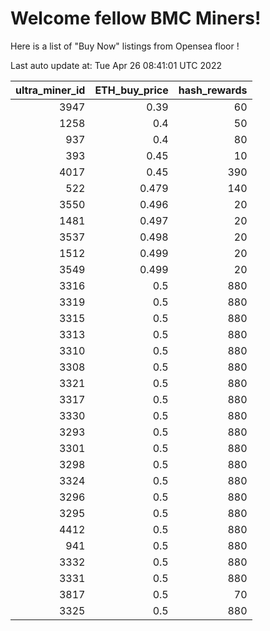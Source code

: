 # Welcome fellow BMC Miners!
Here is a list of "Buy Now" listings from Opensea floor !


Last auto update at: Tue Apr 26 08:41:01 UTC 2022


|   ultra_miner_id |   ETH_buy_price |   hash_rewards |
|-----------------:|----------------:|---------------:|
|             3947 |           0.39  |             60 |
|             1258 |           0.4   |             50 |
|              937 |           0.4   |             80 |
|              393 |           0.45  |             10 |
|             4017 |           0.45  |            390 |
|              522 |           0.479 |            140 |
|             3550 |           0.496 |             20 |
|             1481 |           0.497 |             20 |
|             3537 |           0.498 |             20 |
|             1512 |           0.499 |             20 |
|             3549 |           0.499 |             20 |
|             3316 |           0.5   |            880 |
|             3319 |           0.5   |            880 |
|             3315 |           0.5   |            880 |
|             3313 |           0.5   |            880 |
|             3310 |           0.5   |            880 |
|             3308 |           0.5   |            880 |
|             3321 |           0.5   |            880 |
|             3317 |           0.5   |            880 |
|             3330 |           0.5   |            880 |
|             3293 |           0.5   |            880 |
|             3301 |           0.5   |            880 |
|             3298 |           0.5   |            880 |
|             3324 |           0.5   |            880 |
|             3296 |           0.5   |            880 |
|             3295 |           0.5   |            880 |
|             4412 |           0.5   |            880 |
|              941 |           0.5   |            880 |
|             3332 |           0.5   |            880 |
|             3331 |           0.5   |            880 |
|             3817 |           0.5   |             70 |
|             3325 |           0.5   |            880 |